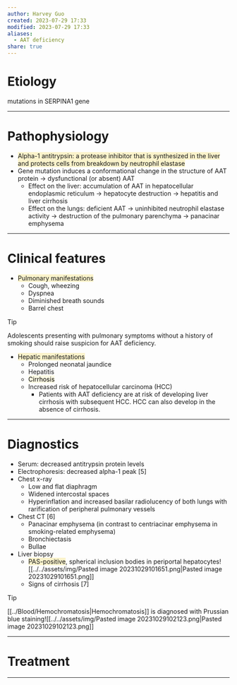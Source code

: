 ```yaml
---
author: Harvey Guo
created: 2023-07-29 17:33
modified: 2023-07-29 17:33
aliases:
  - AAT deficiency
share: true
---
```

# Etiology
mutations in SERPINA1 gene

---
# Pathophysiology
- <span style="background:rgba(240, 200, 0, 0.2)">Alpha-1 antitrypsin: a protease inhibitor that is synthesized in the liver and protects cells from breakdown by neutrophil elastase</span>
- Gene mutation induces a conformational change in the structure of AAT protein → dysfunctional (or absent) AAT
	- Effect on the liver: accumulation of AAT in hepatocellular endoplasmic reticulum → hepatocyte destruction → hepatitis and liver cirrhosis
	- Effect on the lungs: deficient AAT → uninhibited neutrophil elastase activity → destruction of the pulmonary parenchyma → panacinar emphysema

---
# Clinical features
- <span style="background:rgba(240, 200, 0, 0.2)">Pulmonary manifestations </span>
	- Cough, wheezing
	- Dyspnea
	- Diminished breath sounds
	- Barrel chest
 >[!tip] 
 >Adolescents presenting with pulmonary symptoms without a history of smoking should raise suspicion for AAT deficiency.
- <span style="background:rgba(240, 200, 0, 0.2)">Hepatic manifestations</span>
	- Prolonged neonatal jaundice
	- Hepatitis
	- <mark style="background: #FFF3A34A;">Cirrhosis</mark>
	- Increased risk of hepatocellular carcinoma (HCC)
		- Patients with AAT deficiency are at risk of developing liver cirrhosis with subsequent HCC. HCC can also develop in the absence of cirrhosis.

---
# Diagnostics
- Serum: decreased antitrypsin protein levels
- Electrophoresis: decreased alpha-1 peak  [5]
- Chest x-ray 
	- Low and flat diaphragm
	- Widened intercostal spaces
	- Hyperinflation and increased basilar radiolucency of both lungs with rarification of peripheral pulmonary vessels
- Chest CT [6]
	- Panacinar emphysema (in contrast to centriacinar emphysema in smoking-related emphysema)
	- Bronchiectasis
	- Bullae
- Liver biopsy
	- <span style="background:rgba(240, 200, 0, 0.2)">PAS-positive</span>, spherical inclusion bodies in periportal hepatocytes![[../../assets/img/Pasted image 20231029101651.png|Pasted image 20231029101651.png]]
	- Signs of cirrhosis  [7]

>[!tip] 
>[[../Blood/Hemochromatosis|Hemochromatosis]] is diagnosed with Prussian blue staining![[../../assets/img/Pasted image 20231029102123.png|Pasted image 20231029102123.png]]

---
# Treatment


---
